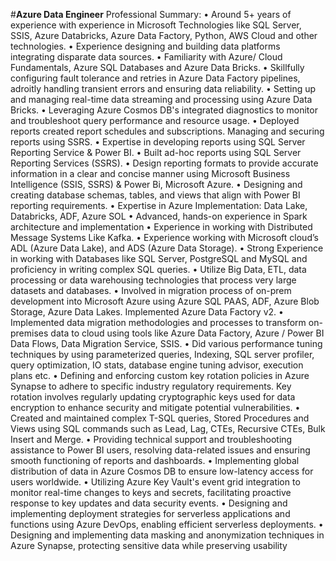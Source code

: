 #**Azure Data Engineer**
Professional Summary:
•	Around 5+ years of experience with experience in Microsoft Technologies like SQL Server, SSIS, Azure Databricks, Azure Data Factory, Python, AWS Cloud and other technologies. 
•	Experience designing and building data platforms integrating disparate data sources.
•	Familiarity with Azure/ Cloud Fundamentals, Azure SQL Databases and Azure Data Bricks.
•	Skillfully configuring fault tolerance and retries in Azure Data Factory pipelines, adroitly handling transient errors and ensuring data reliability.
•	Setting up and managing real-time data streaming and processing using Azure Data Bricks.
•	Leveraging Azure Cosmos DB's integrated diagnostics to monitor and troubleshoot query performance and resource usage.
•	Deployed reports created report schedules and subscriptions. Managing and securing reports using SSRS.
•	 Expertise in developing reports using SQL Server Reporting Service & Power BI.
•	 Built ad-hoc reports using SQL Server Reporting Services (SSRS). 
•	Design reporting formats to provide accurate information in a clear and concise manner using Microsoft Business Intelligence (SSIS, SSRS) & Power Bi, Microsoft Azure. 
•	Designing and creating database schemas, tables, and views that align with Power BI reporting requirements.
•	Expertise in Azure Implementation: Data Lake, Databricks, ADF, Azure SOL
•	Advanced, hands-on experience in Spark architecture and implementation
•	Experience in working with Distributed Message Systems Like Kafka.
•	Experience working with Microsoft cloud’s ADL (Azure Data Lake), and ADS (Azure Data Storage). 
•	Strong Experience in working with Databases like SQL Server, PostgreSQL and MySQL and proficiency in writing complex SQL queries.
•	Utilize Big Data, ETL, data processing or data warehousing technologies that process very large datasets and databases.
•	Involved in migration process of on-prem development into Microsoft Azure using Azure SQL PAAS, ADF, Azure Blob Storage, Azure Data Lakes. Implemented Azure Data Factory v2.
•	Implemented data migration methodologies and processes to transform on-premises data to cloud using tools like Azure Data Factory, Azure / Power BI Data Flows, Data Migration Service, SSIS.
•	Did various performance tuning techniques by using parameterized queries, Indexing, SQL server profiler, query optimization, IO stats, database engine tuning advisor, execution plans etc.
•	Defining and enforcing custom key rotation policies in Azure Synapse to adhere to specific industry regulatory requirements. Key rotation involves regularly updating cryptographic keys used for data encryption to enhance security and mitigate potential vulnerabilities.
•	Created and maintained complex T-SQL queries, Stored Procedures and Views using SQL commands such as Lead, Lag, CTEs, Recursive CTEs, Bulk Insert and Merge.
•	Providing technical support and troubleshooting assistance to Power BI users, resolving data-related issues and ensuring smooth functioning of reports and dashboards.
•	Implementing global distribution of data in Azure Cosmos DB to ensure low-latency access for users worldwide.
•	Utilizing Azure Key Vault's event grid integration to monitor real-time changes to keys and secrets, facilitating proactive response to key updates and data security events.
•	Designing and implementing deployment strategies for serverless applications and functions using Azure DevOps, enabling efficient serverless deployments.
•	Designing and implementing data masking and anonymization techniques in Azure Synapse, protecting sensitive data while preserving usability

